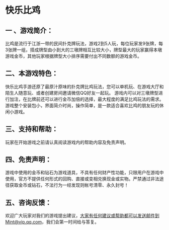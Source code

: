 # 快乐比鸡
## 一 、游戏简介：
比鸡是流行于江浙一带的民间扑克牌玩法，游戏2到5人玩，每位玩家发9张牌，每3张牌一组，搭成牌型由小到大的三墩牌相互比较大小，牌型最大的玩家赢得本墩游戏金币，其他玩家根据牌型大小排序需要付出不同数额的游戏金币。

## 二、本游戏特色：
快乐比鸡手游还原了最原汁原味的扑克牌比鸡玩法，您可以单机玩、在游戏大厅和陌生人随意玩、或者创建房间邀请微信QQ好友一起玩。
游戏内可以对三墩牌型进行加注，在比牌前还可以进行金币加倍的选择，最大程度的满足比鸡玩法的需求。
游戏整个安装包小，界面简介时尚，操作简单，是一款适合喜欢比鸡的朋友玩的休闲小游戏。

## 三、支持和帮助：
玩家在开始游戏之前请认真阅读游戏内的帮助内容及免责声明。

## 四、免责声明：
游戏中使用的金币和钻石为游戏道具，不具有任何财产性功能，只限用户在游戏中使用，官方不提供任何形式的回购、直接或变相兑换现金或实物。严禁通过非法途径获取金币或钻石，不法行为一经发现则帐号清零、永久封号！

## 五、咨询反馈：
欢迎广大玩家对我们的游戏提出建议，大家有任何建议或帮助都可以发送邮件到Mint@vip.qq.com，我们会第一时间给与答复。

